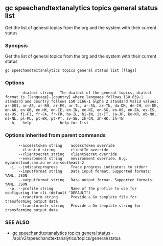 ## gc speechandtextanalytics topics general status list

Get the list of general topics from the org and the system with their current status

### Synopsis

Get the list of general topics from the org and the system with their current status

```
gc speechandtextanalytics topics general status list [flags]
```

### Options

```
      --dialect string   The dialect of the general topics, dialect format is {language}-{country} where language follows ISO 639-1 standard and country follows ISO 3166-1 alpha 2 standard Valid values: ar-001, ar-AE, ar-BH, ar-EG, ar-IL, ar-SA, ar-TN, da-DK, de-CH, de-DE, en-AU, en-GB, en-HK, en-IE, en-IN, en-NZ, en-SG, en-US, en-ZA, es-ES, es-US, fi-FI, fr-CA, fr-FR, he-IL, hi-IN, it-IT, ja-JP, ko-KR, nb-NO, nl-NL, pl-PL, pt-BR, pt-PT, sv-SE, zh-CN, zh-HK, zh-TW
  -h, --help             help for list
```

### Options inherited from parent commands

```
      --accesstoken string    accessToken override
      --clientid string       clientId override
      --clientsecret string   clientSecret override
      --environment string    environment override. E.g. mypurecloud.com.au or ap-southeast-2
  -i, --indicateprogress      Trace progress indicators to stderr
      --inputformat string    Data input format. Supported formats: YAML, JSON
      --outputformat string   Data output format. Supported formats: YAML, JSON
  -p, --profile string        Name of the profile to use for configuring the cli (default "DEFAULT")
      --transform string      Provide a Go template file for transforming output data
      --transformstr string   Provide a Go template string for transforming output data
```

### SEE ALSO

* [gc speechandtextanalytics topics general status](gc_speechandtextanalytics_topics_general_status.html)	 - /api/v2/speechandtextanalytics/topics/general/status


